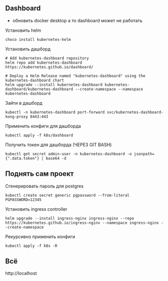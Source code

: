 
## Dashboard
* обновить docker desktop а то dashboard может не работать

Установить helm
```shell
choco install kubernetes-helm
```
Установить дашборд
```shell
# Add kubernetes-dashboard repository
helm repo add kubernetes-dashboard https://kubernetes.github.io/dashboard/
```
```shell
# Deploy a Helm Release named "kubernetes-dashboard" using the kubernetes-dashboard chart
helm upgrade --install kubernetes-dashboard kubernetes-dashboard/kubernetes-dashboard --create-namespace --namespace kubernetes-dashboard
```
Зайти в дашборд
```shell
kubectl -n kubernetes-dashboard port-forward svc/kubernetes-dashboard-kong-proxy 8443:443
```
Применить конфиги для дашборда
```shell
kubectl apply -f k8s/dashboard 
```
Получить токен для дашборда (ЧЕРЕЗ GIT BASH)
```shell
kubectl get secret admin-user -n kubernetes-dashboard -o jsonpath={".data.token"} | base64 -d
```

## Поднять сам проект
Сгенерировать пароль для postgres
```shell
kubectl create secret generic pgpassword --from-literal PGPASSWORD=12345
```

Установить ingress controller
```shell
helm upgrade --install ingress-nginx ingress-nginx --repo https://kubernetes.github.io/ingress-nginx --namespace ingress-nginx --create-namespace
```

Рекурсивно применить конфиги
```shell
kubectl apply -f k8s -R
```

## Всё
http://localhost
